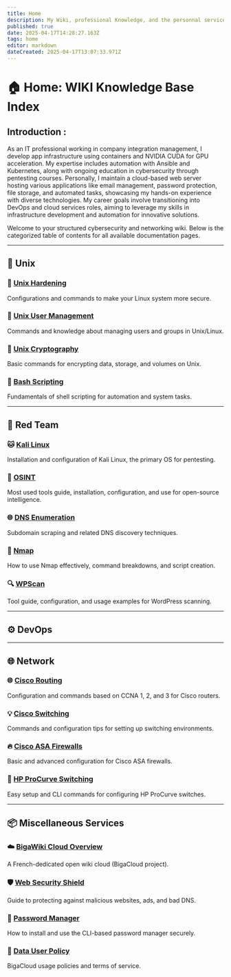 ```yaml
---
title: Home
description: My Wiki, professional Knowledge, and the personnal services I run myself
published: true
date: 2025-04-17T14:28:27.163Z
tags: home
editor: markdown
dateCreated: 2025-04-17T13:07:33.971Z
---
```


# 🏠 Home: WIKI Knowledge Base Index

## Introduction :

As an IT professional working in company integration management, I develop app infrastructure using containers and NVIDIA CUDA for GPU acceleration. My expertise includes automation with Ansible and Kubernetes, along with ongoing education in cybersecurity through pentesting courses. Personally, I maintain a cloud-based web server hosting various applications like email management, password protection, file storage, and automated tasks, showcasing my hands-on experience with diverse technologies. My career goals involve transitioning into DevOps and cloud services roles, aiming to leverage my skills in infrastructure development and automation for innovative solutions.

Welcome to your structured cybersecurity and networking wiki. Below is the categorized table of contents for all available documentation pages.

---

## 🐧 Unix

### 🔐 [Unix Hardening](en/unix-hardening)  
Configurations and commands to make your Linux system more secure.  

### 👥 [Unix User Management](en/unix-user-management)  
Commands and knowledge about managing users and groups in Unix/Linux.  

### 🔐 [Unix Cryptography](en/unix-crypto)  
Basic commands for encrypting data, storage, and volumes on Unix.  

### 📜 [Bash Scripting](en/unix-scripting)  
Fundamentals of shell scripting for automation and system tasks.  

---

## 🧨 Red Team

### 🐱 [Kali Linux](en/red-team-kali)  
Installation and configuration of Kali Linux, the primary OS for pentesting.  

### 🔎 [OSINT](en/red-team-osint)  
Most used tools guide, installation, configuration, and use for open-source intelligence.  

### 🌐 [DNS Enumeration](en/red-team-dns)  
Subdomain scraping and related DNS discovery techniques.  

### 📡 [Nmap](en/red-team-nmap)  
How to use Nmap effectively, command breakdowns, and script creation.  

### 🔍 [WPScan](en/red-team-wpscan)  
Tool guide, configuration, and usage examples for WordPress scanning.  

---

## ⚙️ DevOps



---

## 🌐 Network

### 🌐 [Cisco Routing](en/cisco-routing)  
Configuration and commands based on CCNA 1, 2, and 3 for Cisco routers.  

### 💡 [Cisco Switching](en/cisco-switching)  
Commands and configuration tips for setting up switching environments.  

### 🔥 [Cisco ASA Firewalls](en/cisco-firewall)  
Basic and advanced configuration for Cisco ASA firewalls.  

### 🔌 [HP ProCurve Switching](en/hp-procurve-switching)  
Easy setup and CLI commands for configuring HP ProCurve switches.  

---

## 📦 Miscellaneous Services

### ☁️ [BigaWiki Cloud Overview](en/storage)  
A French-dedicated open wiki cloud (BigaCloud project).  

### 🛡️ [Web Security Shield](en/dns-shield)  
Guide to protecting against malicious websites, ads, and bad DNS.  

### 🔑 [Password Manager](en/pass)  
How to install and use the CLI-based password manager securely.  

### 📄 [Data User Policy](en/data-policy)  
BigaCloud usage policies and terms of service.  
